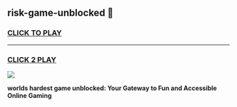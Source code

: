 
## risk-game-unblocked 👋
<h3>
<a href="https://premium.freeplayer.one?title=risk-game-unblocked&ref=14F">CLICK TO PLAY</a></h3>
<hr>

<h3>
<a href="https://premium.freeplayer.one?title=risk-game-unblocked&ref=14F">CLICK 2 PLAY</a>
  
</h3>

<a href="https://premium.freeplayer.one?title=risk-game-unblocked&ref=12F/"><img src="https://clearcache.store/games.png"></a>


**worlds hardest game unblocked: Your Gateway to Fun and Accessible Online Gaming**
